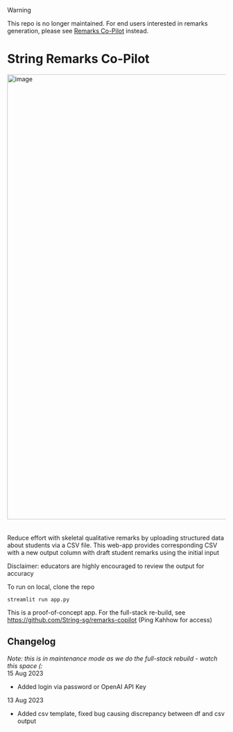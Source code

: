 > [!WARNING]  
> This repo is no longer maintained. 
> For end users interested in remarks generation, please see [Remarks Co-Pilot](https://remarkscopilot.vercel.app/) instead. 

# String Remarks Co-Pilot
<img width="1025" alt="image" src="https://github.com/String-sg/str-remarks-copilot/assets/44336310/3f4a739b-9939-4ca1-b475-b323f4eed900">
<br><br>
<br>
Reduce effort with skeletal qualitative remarks by uploading structured data about students via a CSV file. This web-app provides corresponding CSV with a new output column with draft student remarks using the initial input

Disclaimer: educators are highly encouraged to review the output for accuracy 

To run on local, clone the repo
```
streamlit run app.py
```

This is a proof-of-concept app. For the full-stack re-build, see https://github.com/String-sg/remarks-copilot (Ping Kahhow for access)

## Changelog <be>
_Note: this is in maintenance mode as we do the full-stack rebuild - watch this space (:_ <br>
15 Aug 2023 <br>
- Added login via password or OpenAI API Key

13 Aug 2023 <br>
- Added csv template, fixed bug causing discrepancy between df and csv output 
